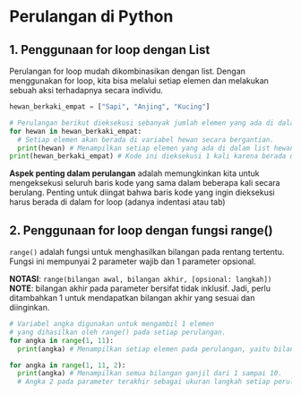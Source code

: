 # Perulangan di Python

## 1. Penggunaan for loop dengan List

Perulangan for loop mudah dikombinasikan dengan list. Dengan menggunakan for loop, kita bisa melalui setiap elemen dan melakukan sebuah aksi terhadapnya secara individu.

```python
hewan_berkaki_empat = ["Sapi", "Anjing", "Kucing"]

# Perulangan berikut dieksekusi sebanyak jumlah elemen yang ada di dalam list.
for hewan in hewan_berkaki_empat:
  # Setiap elemen akan berada di variabel hewan secara bergantian.
  print(hewan) # Menampilkan setiap elemen yang ada di dalam list hewan_berkaki_empat.
print(hewan_berkaki_empat) # Kode ini dieksekusi 1 kali karena berada di luar for loop.
```

**Aspek penting dalam perulangan** adalah memungkinkan kita untuk mengeksekusi seluruh baris kode yang sama dalam beberapa kali secara berulang. Penting untuk diingat bahwa baris kode yang ingin dieksekusi harus berada di dalam for loop (adanya indentasi atau tab)

## 2. Penggunaan for loop dengan fungsi range()

`range()` adalah fungsi untuk menghasilkan bilangan pada rentang tertentu. Fungsi ini mempunyai 2 parameter wajib dan 1 parameter opsional. 

**NOTASI**: `range(bilangan awal, bilangan akhir, [opsional: langkah])`
**NOTE**: bilangan akhir pada parameter bersifat tidak inklusif. Jadi, perlu ditambahkan 1 untuk mendapatkan bilangan akhir yang sesuai dan diinginkan.

```python
# Variabel angka digunakan untuk mengambil 1 elemen 
# yang dihasilkan oleh range() pada setiap perulangan. 
for angka in range(1, 11):
  print(angka) # Menampilkan setiap elemen pada perulangan, yaitu bilangan 1 sampai 10 (tidak termasuk 11).

for angka in range(1, 11, 2):
  print(angka) # Menampilkan semua bilangan ganjil dari 1 sampai 10.
  # Angka 2 pada parameter terakhir sebagai ukuran langkah setiap perulangan sebanyak 2 kali (default = 1).
```